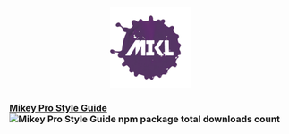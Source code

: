 <div width="100%" align="center">
  <img
    width="144"
    height="144"
    src="./images/mikl.png"
  />
</div>

### [Mikey Pro Style Guide](https://github.com/mikey-pro/style-guide) ![Mikey Pro Style Guide npm package total downloads count](https://img.shields.io/npm/dt/@mikey-pro/style-guide?color=%239987d8&style=for-the-badge)
